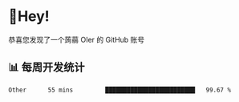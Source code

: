 # 👋Hey!
恭喜您发现了一个蒟蒻 OIer 的 GitHub 账号

## 📊 每周开发统计
<!--START_SECTION:waka-->
```text
Other      55 mins         █████████████████████████   99.67 % 
```
<!--END_SECTION:waka-->
